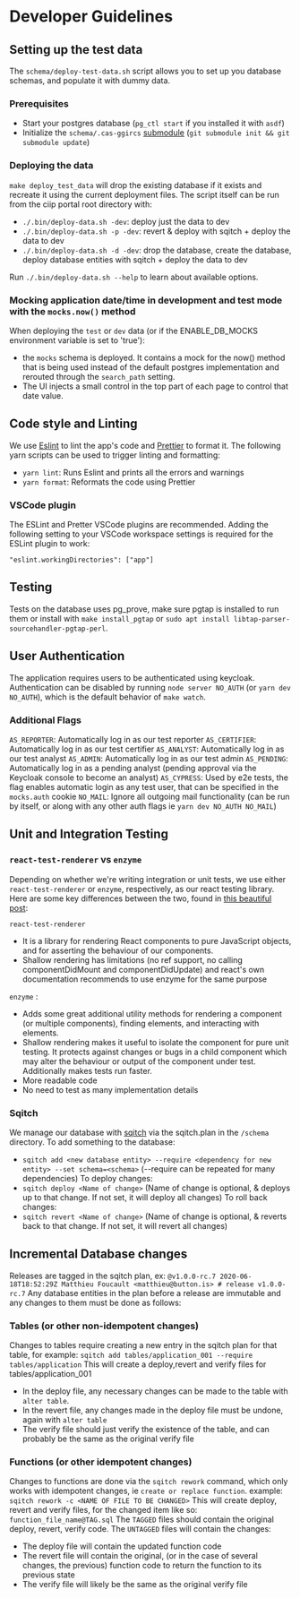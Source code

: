 # Developer Guidelines

## Setting up the test data

The `schema/deploy-test-data.sh` script allows you to set up you database schemas, and populate it with dummy data.

### Prerequisites

- Start your postgres database (`pg_ctl start` if you installed it with `asdf`)
- Initialize the `schema/.cas-ggircs` [submodule] (`git submodule init && git submodule update`)

### Deploying the data

`make deploy_test_data` will drop the existing database if it exists and recreate it using the current deployment files.
The script itself can be run from the ciip portal root directory with:

- `./.bin/deploy-data.sh -dev`: deploy just the data to dev
- `./.bin/deploy-data.sh -p -dev`: revert & deploy with sqitch + deploy the data to dev
- `./.bin/deploy-data.sh -d -dev`: drop the database, create the database, deploy database entities with sqitch + deploy the data to dev

Run `./.bin/deploy-data.sh --help` to learn about available options.

### Mocking application date/time in development and test mode with the `mocks.now()` method

When deploying the `test` or `dev` data (or if the ENABLE_DB_MOCKS environment variable is set to 'true'):
- the `mocks` schema is deployed. It contains a mock for the now() method that is being used instead of the default postgres implementation and rerouted through the `search_path` setting.
- The UI injects a small control in the top part of each page to control that date value.


## Code style and Linting

We use [Eslint](https://eslint.org/) to lint the app's code and [Prettier](https://prettier.io/) to format it. The following yarn scripts can be used to trigger linting and formatting:

- `yarn lint`: Runs Eslint and prints all the errors and warnings
- `yarn format`: Reformats the code using Prettier

### VSCode plugin

The ESLint and Pretter VSCode plugins are recommended.
Adding the following setting to your VSCode workspace settings is required for the ESLint plugin to work:

```
"eslint.workingDirectories": ["app"]
```

## Testing

Tests on the database uses pg_prove, make sure pgtap is installed to run them or install with `make install_pgtap` or `sudo apt install libtap-parser-sourcehandler-pgtap-perl`.

## User Authentication

The application requires users to be authenticated using keycloak. Authentication can be disabled by running `node server NO_AUTH` (or `yarn dev NO_AUTH`), which is the default behavior of `make watch`.

### Additional Flags

`AS_REPORTER`: Automatically log in as our test reporter
`AS_CERTIFIER`: Automatically log in as our test certifier
`AS_ANALYST`: Automatically log in as our test analyst
`AS_ADMIN`: Automatically log in as our test admin
`AS_PENDING`: Automatically log in as a pending analyst (pending approval via the Keycloak console to become an analyst)
`AS_CYPRESS`: Used by e2e tests, the flag enables automatic login as any test user, that can be specified in the `mocks.auth` cookie
`NO_MAIL`: Ignore all outgoing mail functionality (can be run by itself, or along with any other auth flags ie `yarn dev NO_AUTH NO_MAIL`)

## Unit and Integration Testing

### `react-test-renderer` vs `enzyme`

Depending on whether we're writing integration or unit tests, we use either `react-test-renderer` or `enzyme`, respectively, as our react testing library.
Here are some key differences between the two, found in [this beautiful post](https://github.com/internetarchive/iaux/issues/226#issue-463893174):

`react-test-renderer`

- It is a library for rendering React components to pure JavaScript objects, and for asserting the behaviour of our components.
- Shallow rendering has limitations (no ref support, no calling componentDidMount and componentDidUpdate) and react's own documentation recommends to use enzyme for the same purpose

`enzyme` :

- Adds some great additional utility methods for rendering a component (or multiple components), finding elements, and interacting with elements.
- Shallow rendering makes it useful to isolate the component for pure unit testing. It protects against changes or bugs in a child component which may alter the behaviour or output of the component under test. Additionally makes tests run faster.
- More readable code
- No need to test as many implementation details

### Sqitch

We manage our database with [sqitch] via the sqitch.plan in the `/schema` directory.
To add something to the database:

- `sqitch add <new database entity> --require <dependency for new entity> --set schema=<schema>` (--require can be repeated for many dependencies)
  To deploy changes:
- `sqitch deploy <Name of change>` (Name of change is optional, & deploys up to that change. If not set, it will deploy all changes)
  To roll back changes:
- `sqitch revert <Name of change>` (Name of change is optional, & reverts back to that change. If not set, it will revert all changes)

## Incremental Database changes

Releases are tagged in the sqitch plan, ex: `@v1.0.0-rc.7 2020-06-18T18:52:29Z Matthieu Foucault <matthieu@button.is> # release v1.0.0-rc.7`
Any database entities in the plan before a release are immutable and any changes to them must be done as follows:

### Tables (or other non-idempotent changes)

Changes to tables require creating a new entry in the sqitch plan for that table, for example:
`sqitch add tables/application_001 --require tables/application`
This will create a deploy,revert and verify files for tables/application_001

- In the deploy file, any necessary changes can be made to the table with `alter table`.
- In the revert file, any changes made in the deploy file must be undone, again with `alter table`
- The verify file should just verify the existence of the table, and can probably be the same as the original verify file

### Functions (or other idempotent changes)

Changes to functions are done via the `sqitch rework` command, which only works with idempotent changes, ie `create or replace function`.
example: `sqitch rework -c <NAME OF FILE TO BE CHANGED>`
This will create deploy, revert and verify files, for the changed item like so: `function_file_name@TAG.sql`
The `TAGGED` files should contain the original deploy, revert, verify code.
The `UNTAGGED` files will contain the changes:

- The deploy file will contain the updated function code
- The revert file will contain the original, (or in the case of several changes, the previous) function code to return the function to its previous state
- The verify file will likely be the same as the original verify file

[submodule]: https://git-scm.com/book/en/v2/Git-Tools-Submodules
[sqitch]: https://sqitch.org/docs/manual/sqitchtutorial/
